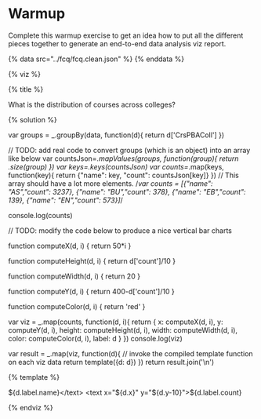 # Warmup

Complete this warmup exercise to get an idea how to put all the different pieces
together to generate an end-to-end data analysis viz report.

<a name="top"/>
<div id="autonav"></div>

{% data src="../fcq/fcq.clean.json" %}
{% enddata %}

{% viz %}

{% title %}

What is the distribution of courses across colleges?

{% solution %}

var groups = _.groupBy(data, function(d){
    return d['CrsPBAColl']
})

// TODO: add real code to convert groups (which is an object) into an array like below
var countsJson=_.mapValues(groups, function(group){
    return _.size(group)
})
var keys=_.keys(countsJson)
var counts=_.map(keys, function(key){
    return {"name": key, "count": countsJson[key]}
})
// This array should have a lot more elements.
/*var counts = [{"name": "AS","count": 3237},
    {"name": "BU","count": 378},
    {"name": "EB","count": 139},
    {"name": "EN","count": 573}]*/

console.log(counts)

// TODO: modify the code below to produce a nice vertical bar charts

function computeX(d, i) {
    return 50*i
}

function computeHeight(d, i) {
    return d['count']/10
}

function computeWidth(d, i) {
    return 20 
}

function computeY(d, i) {
    return 400-d['count']/10
}

function computeColor(d, i) {
    return 'red'
}



var viz = _.map(counts, function(d, i){
            return {
                x: computeX(d, i),
                y: computeY(d, i),
                height: computeHeight(d, i),
                width: computeWidth(d, i),
                color: computeColor(d, i),
                label: d
            }
         })
console.log(viz)

var result = _.map(viz, function(d){
         // invoke the compiled template function on each viz data
         return template({d: d})
     })
return result.join('\n')

{% template %}

<rect x="${d.x}"
      y="${d.y}"
      height="${d.height}"
      width="${d.width}"
      style="fill:${d.color};
             stroke-width:3;
             stroke:rgb(0,0,0)" />
<text x="${d.x}" y="${d.y}">${d.label.name}</text>
<text x="${d.x}" y="${d.y-10}">${d.label.count}</text>

{% endviz %}

